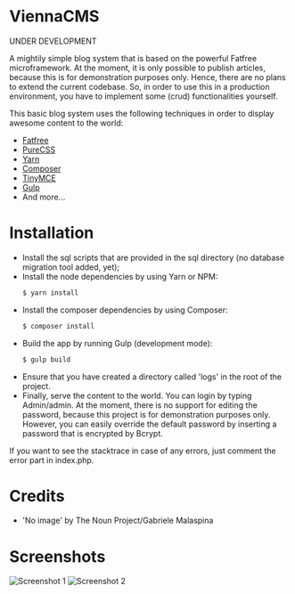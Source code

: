 # ViennaCMS

UNDER DEVELOPMENT

A mightily simple blog system that is based on the powerful Fatfree microframework. At the moment, it is only possible to publish articles, because this is for demonstration purposes only. Hence, there are no plans to extend the current codebase. So, in order to use this in a production environment, you have to implement some (crud) functionalities yourself.

This basic blog system uses the following techniques in order to display awesome content to the world:
  * [Fatfree](https://fatfreeframework.com)
  * [PureCSS](https://purecss.io)
  * [Yarn](https://yarnpkg.com/en/)
  * [Composer](https://getcomposer.org)
  * [TinyMCE](https://www.tinymce.com)
  * [Gulp](https://gulpjs.com)
  * And more...
  
# Installation
  - Install the sql scripts that are provided in the sql directory (no database migration tool added, yet);
  - Install the node dependencies by using Yarn or NPM:
    ```sh
    $ yarn install
    ```
  - Install the composer dependencies by using Composer:
    ```sh
    $ composer install
    ```
  - Build the app by running Gulp (development mode):
    ```sh
    $ gulp build
    ```
  - Ensure that you have created a directory called 'logs' in the root of the project.
  - Finally, serve the content to the world. You can login by typing Admin/admin. At the moment, there is no support for editing the password, because this project is for demonstration purposes only. However, you can easily override the default password by inserting a password that is encrypted by Bcrypt.
  
  If you want to see the stacktrace in case of any errors, just comment the error part in index.php.

# Credits
  * 'No image' by The Noun Project/Gabriele Malaspina
  
# Screenshots
![Screenshot 1](https://i.imgur.com/dFBSI4u.png)
![Screenshot 2](https://i.imgur.com/htmsCyy.png)
